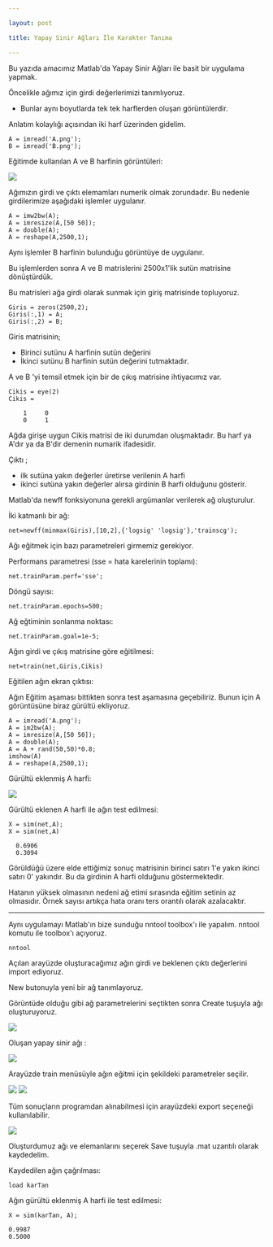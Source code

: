 ```yaml
---

layout: post

title: Yapay Sinir Ağları İle Karakter Tanıma

---
```



Bu yazıda amacımız Matlab'da Yapay Sinir Ağları ile basit bir uygulama yapmak.

Öncelikle ağımız için girdi değerlerimizi tanımlıyoruz.

* Bunlar aynı boyutlarda tek tek harflerden oluşan görüntülerdir.

Anlatım kolaylığı açısından iki harf üzerinden gidelim.

    A = imread('A.png');   
    B = imread('B.png');
    
Eğitimde kullanılan A ve B harfinin görüntüleri:

![](http://img94.imageshack.us/img94/6923/25130601.jpg)

Ağımızın girdi ve çıktı elemamları numerik olmak zorundadır.
Bu nedenle girdilerimize aşağıdaki işlemler uygulanır.

    A = imw2bw(A);
    A = imresize(A,[50 50]);
    A = double(A);
    A = reshape(A,2500,1);

Aynı işlemler B harfinin bulunduğu görüntüye de uygulanır.

Bu işlemlerden sonra A ve B matrislerini 2500x1'lik sutün matrisine
dönüştürdük.

Bu matrisleri ağa girdi olarak sunmak için giriş matrisinde
topluyoruz.

    Giris = zeros(2500,2);
    Giris(:,1) = A;
    Giris(:,2) = B;

Giris matrisinin; 

* Birinci sutünu A harfinin sutün değerini
* İkinci sutünu  B harfinin sutün değerini tutmaktadır.

A ve B 'yi temsil etmek için bir de çıkış matrisine ihtiyacımız var.

    Cikis = eye(2)
    Cikis =

        1     0
        0     1

Ağda girişe uygun Cikis matrisi de iki durumdan oluşmaktadır. 
Bu harf ya A'dır ya da B'dir demenin numarik ifadesidir.

Çıktı ;

* ilk sutüna yakın değerler üretirse verilenin A harfi
* ikinci sutüna yakın değerler alırsa girdinin B harfi olduğunu gösterir.

Matlab'da newff fonksiyonuna gerekli argümanlar verilerek ağ oluşturulur.

İki katmanlı bir ağ:
  
    net=newff(minmax(Giris),[10,2],{'logsig' 'logsig'},'trainscg');

Ağı eğitmek için bazı parametreleri girmemiz gerekiyor.

  Performans parametresi (sse = hata karelerinin toplamı):

    net.trainParam.perf='sse';

  Döngü sayısı:

    net.trainParam.epochs=500;

  Ağ eğtiminin sonlanma noktası:
    
    net.trainParam.goal=1e-5;

Ağın girdi ve çıkış matrisine göre eğitilmesi:

    net=train(net,Giris,Cikis)

Eğitilen ağın ekran çıktısı:

Ağın Eğitim aşaması bittikten sonra test aşamasına geçebiliriz.
Bunun için A görüntüsüne biraz gürültü ekliyoruz.

    A = imread('A.png');
    A = im2bw(A);
    A = imresize(A,[50 50]);
    A = double(A);
    A = A + rand(50,50)*0.8;
    imshow(A)
    A = reshape(A,2500,1);

Gürültü eklenmiş A harfi:

![](http://s018.radikal.ru/i510/1302/46/98934c0973ee.jpg)

Gürültü eklenen A harfi ile ağın test edilmesi:

    X = sim(net,A);
    X = sim(net,A)

      0.6906
      0.3094

Görüldüğü üzere elde ettiğimiz sonuç matrisinin birinci satırı 1'e yakın ikinci satırı 0' yakındır.
Bu da girdinin A harfi olduğunu göstermektedir.

Hatanın yüksek olmasının nedeni ağ etimi sırasında eğitim setinin 
az olmasıdır. Örnek sayısı artıkça hata oranı ters orantılı olarak azalacaktır.

---

Aynı uygulamayı Matlab'ın bize sunduğu nntool toolbox'ı ile yapalım.
nntool komutu ile toolbox'ı açıyoruz.

    nntool 

Açılan arayüzde oluşturacağımız ağın girdi ve beklenen çıktı değerlerini 
import ediyoruz.

New butonuyla yeni bir ağ tanımlayoruz.

Görüntüde olduğu gibi ağ parametrelerini seçtikten sonra Create tuşuyla 
ağı oluşturuyoruz.

![](http://images.vfl.ru/ii/1361009053/beec937e/1767039.jpg)

Oluşan yapay sinir ağı :

![](http://images.vfl.ru/ii/1361008723/660355b4/1766980.jpg)

Arayüzde train menüsüyle ağın eğitmi için şekildeki parametreler seçilir.

![](http://s2.ipicture.ru/uploads/20130216/VUUse935.jpg)
![](http://images.vfl.ru/ii/1361008878/79106477/1767003.jpg)

Tüm sonuçların programdan alınabilmesi için arayüzdeki export seçeneği kullanılabilir. 

![](http://s002.youpic.su/pictures/1360962000/401872b8e06ea72bc5637e724d4d8784.jpg)

Oluşturdumuz ağı ve elemanlarını seçerek Save tuşuyla .mat uzantılı olarak kaydedelim.

Kaydedilen ağın çağrılması:

    load karTan
    
Ağın gürültü eklenmiş A harfi ile test edilmesi:

    X = sim(karTan, A);
    
    0.9987
    0.5000
